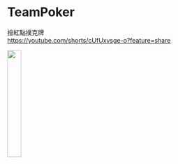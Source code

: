 # TeamPoker
撿紅點撲克牌  
https://youtube.com/shorts/cUfUxvsge-o?feature=share  

<img src="https://user-images.githubusercontent.com/102704607/166923853-603c25a5-ac1d-4779-b766-539aa01b6869.jpg" width="25%" >
